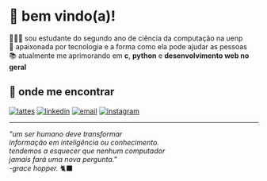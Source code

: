 # ​🦕​ bem vindo(a)!

👩🏻‍💻 sou estudante do segundo ano de ciência da computação na uenp  <br>
​🎰 apaixonada por tecnologia e a forma como ela pode ajudar as pessoas <br>
📚​ atualmente me aprimorando em **c**, **python** e **desenvolvimento web no geral**



## 💬 onde me encontrar
[![lattes](https://img.shields.io/badge/Lattes-0074D9?style=for-the-badge&logo=google-scholar&logoColor=white)](http://lattes.cnpq.br/7640491751338541)
[![linkedin](https://img.shields.io/badge/LinkedIn-0077B5?style=for-the-badge&logo=linkedin&logoColor=white)](https://www.linkedin.com/in/https://www.linkedin.com/in/angélica-luiza-liutti-luiz-448885304/)
[![email](https://img.shields.io/badge/Email-D14836?style=for-the-badge&logo=gmail&logoColor=white)](mailto:angelica.luizL@discente.uenp.edu.br)
[![instagram](https://img.shields.io/badge/Instagram-E4405F?style=for-the-badge&logo=instagram&logoColor=white)](https://instagram.com/angelicaliutti)

---


_"um ser humano deve transformar <br>
informação em inteligência ou conhecimento. <br>
tendemos a esquecer que nenhum computador <br>
jamais fará uma nova pergunta." <br>
  -grace hopper._ 🐈‍⬛
